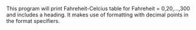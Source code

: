 
This program will print Fahreheit-Celcius table for Fahreheit = 0,20,...,300 and includes a heading.
It makes use of formatting with decimal points in the format specifiers.
